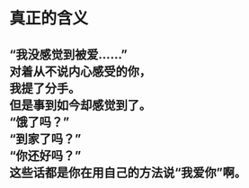 # 真正的含义

“我没感觉到被爱……”
\
对着从不说内心感受的你，
\
我提了分手。
\
但是事到如今却感觉到了。
\
“饿了吗？”
\
“到家了吗？”
\
“你还好吗？”
\
这些话都是你在用自己的方法说“我爱你”啊。
<br>
<br>
<br>
<br>
<br>
<br>
<br>
<br>
<br>
<br>
<br>
<br>
<br>
<br>
---
